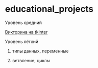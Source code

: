 # educational_projects


Уровень средний

[Викторина на tkinter](https://github.com/monaxovdulov/quize_tk/blob/main/main.py "Средний уровень")



Уровень лёгкий

1. типы данных, переменные

2. ветвление, циклы
